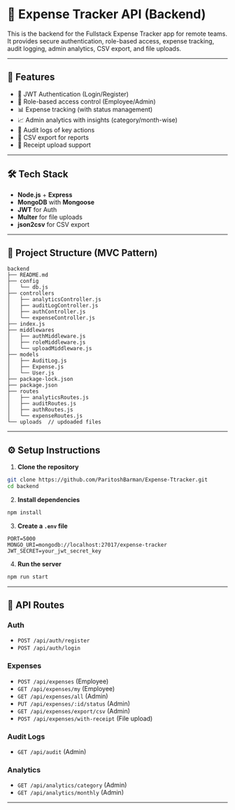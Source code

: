 
# 💼 Expense Tracker API (Backend)

This is the backend for the Fullstack Expense Tracker app for remote teams. It provides secure authentication, role-based access, expense tracking, audit logging, admin analytics, CSV export, and file uploads.

---

## 🚀 Features

- 🔐 JWT Authentication (Login/Register)
- 👥 Role-based access control (Employee/Admin)
- 📊 Expense tracking (with status management)
- 📈 Admin analytics with insights (category/month-wise)
- 📝 Audit logs of key actions
- 🧾 CSV export for reports
- 📁 Receipt upload support
<!-- - 🐳 Docker-ready (optional) -->

---

## 🛠 Tech Stack

- **Node.js** + **Express**
- **MongoDB** with **Mongoose**
- **JWT** for Auth
- **Multer** for file uploads
- **json2csv** for CSV export

---

## 📁 Project Structure (MVC Pattern)

```
backend
├── README.md
├── config
│   └── db.js
├── controllers
│   ├── analyticsController.js
│   ├── auditLogController.js 
│   ├── authController.js     
│   └── expenseController.js  
├── index.js
├── middlewares
│   ├── authMiddleware.js
│   ├── roleMiddleware.js
│   └── uploadMiddleware.js
├── models
│   ├── AuditLog.js
│   ├── Expense.js
│   └── User.js
├── package-lock.json
├── package.json
├── routes
│   ├── analyticsRoutes.js
│   ├── auditRoutes.js
│   ├── authRoutes.js
│   └── expenseRoutes.js
└── uploads  // updoaded files
```

---

## ⚙️ Setup Instructions

1. **Clone the repository**
```bash
git clone https://github.com/ParitoshBarman/Expense-Ttracker.git
cd backend
```

2. **Install dependencies**
```bash
npm install
```

3. **Create a `.env` file**
```
PORT=5000
MONGO_URI=mongodb://localhost:27017/expense-tracker
JWT_SECRET=your_jwt_secret_key
```

4. **Run the server**
```bash
npm run start
```

---

## 🔐 API Routes

### Auth
- `POST /api/auth/register`
- `POST /api/auth/login`

### Expenses
- `POST /api/expenses` (Employee)
- `GET /api/expenses/my` (Employee)
- `GET /api/expenses/all` (Admin)
- `PUT /api/expenses/:id/status` (Admin)
- `GET /api/expenses/export/csv` (Admin)
- `POST /api/expenses/with-receipt` (File upload)

### Audit Logs
- `GET /api/audit` (Admin)

### Analytics
- `GET /api/analytics/category` (Admin)
- `GET /api/analytics/monthly` (Admin)

---
